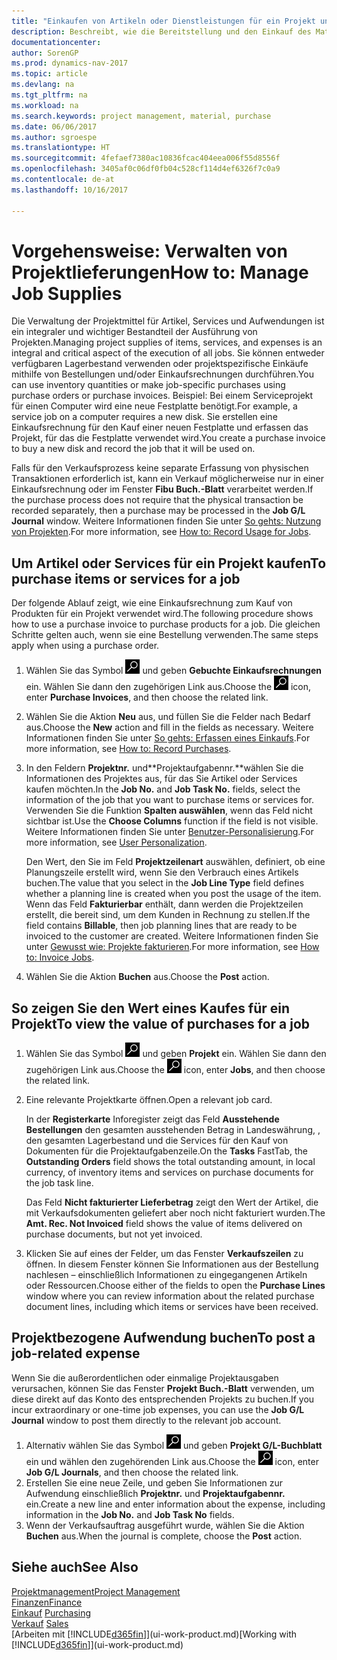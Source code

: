 ```yaml
---
title: "Einkaufen von Artikeln oder Dienstleistungen für ein Projekt und Verwalten von Lieferungen"
description: Beschreibt, wie die Bereitstellung und den Einkauf des Materials und Servicearten in Projekten verwaltet wird.
documentationcenter: 
author: SorenGP
ms.prod: dynamics-nav-2017
ms.topic: article
ms.devlang: na
ms.tgt_pltfrm: na
ms.workload: na
ms.search.keywords: project management, material, purchase
ms.date: 06/06/2017
ms.author: sgroespe
ms.translationtype: HT
ms.sourcegitcommit: 4fefaef7380ac10836fcac404eea006f55d8556f
ms.openlocfilehash: 3405af0c06df0fb04c528cf114d4ef6326f7c0a9
ms.contentlocale: de-at
ms.lasthandoff: 10/16/2017

---
```

# <a name="how-to-manage-job-supplies"></a><span data-ttu-id="4d9a8-103">Vorgehensweise: Verwalten von Projektlieferungen</span><span class="sxs-lookup"><span data-stu-id="4d9a8-103">How to: Manage Job Supplies</span></span>
<span data-ttu-id="4d9a8-104">Die Verwaltung der Projektmittel für Artikel, Services und Aufwendungen ist ein integraler und wichtiger Bestandteil der Ausführung von Projekten.</span><span class="sxs-lookup"><span data-stu-id="4d9a8-104">Managing project supplies of items, services, and expenses is an integral and critical aspect of the execution of all jobs.</span></span> <span data-ttu-id="4d9a8-105">Sie können entweder verfügbaren Lagerbestand verwenden oder projektspezifische Einkäufe mithilfe von Bestellungen und/oder Einkaufsrechnungen durchführen.</span><span class="sxs-lookup"><span data-stu-id="4d9a8-105">You can use inventory quantities or make job-specific purchases using purchase orders or purchase invoices.</span></span> <span data-ttu-id="4d9a8-106">Beispiel: Bei einem Serviceprojekt für einen Computer wird eine neue Festplatte benötigt.</span><span class="sxs-lookup"><span data-stu-id="4d9a8-106">For example, a service job on a computer requires a new disk.</span></span> <span data-ttu-id="4d9a8-107">Sie erstellen eine Einkaufsrechnung für den Kauf einer neuen Festplatte und erfassen das Projekt, für das die Festplatte verwendet wird.</span><span class="sxs-lookup"><span data-stu-id="4d9a8-107">You create a purchase invoice to buy a new disk and record the job that it will be used on.</span></span>

<span data-ttu-id="4d9a8-108">Falls für den Verkaufsprozess keine separate Erfassung von physischen Transaktionen erforderlich ist, kann ein Verkauf möglicherweise nur in einer Einkaufsrechnung oder im Fenster **Fibu Buch.-Blatt** verarbeitet werden.</span><span class="sxs-lookup"><span data-stu-id="4d9a8-108">If the purchase process does not require that the physical transaction be recorded separately, then a purchase may be processed in the **Job G/L Journal** window.</span></span> <span data-ttu-id="4d9a8-109">Weitere Informationen finden Sie unter [So gehts: Nutzung von Projekten](projects-how-record-job-usage.md).</span><span class="sxs-lookup"><span data-stu-id="4d9a8-109">For more information, see [How to: Record Usage for Jobs](projects-how-record-job-usage.md).</span></span>

## <a name="to-purchase-items-or-services-for-a-job"></a><span data-ttu-id="4d9a8-110">Um Artikel oder Services für ein Projekt kaufen</span><span class="sxs-lookup"><span data-stu-id="4d9a8-110">To purchase items or services for a job</span></span>
<span data-ttu-id="4d9a8-111">Der folgende Ablauf zeigt, wie eine Einkaufsrechnung zum Kauf von Produkten für ein Projekt verwendet wird.</span><span class="sxs-lookup"><span data-stu-id="4d9a8-111">The following procedure shows how to use a purchase invoice to purchase products for a job.</span></span> <span data-ttu-id="4d9a8-112">Die gleichen Schritte gelten auch, wenn sie eine Bestellung verwenden.</span><span class="sxs-lookup"><span data-stu-id="4d9a8-112">The same steps apply when using a purchase order.</span></span>  

1. <span data-ttu-id="4d9a8-113">Wählen Sie das Symbol ![Nach Seite oder Bericht suchen](media/ui-search/search_small.png "Nach Seite oder Bericht suchen") und geben **Gebuchte Einkaufsrechnungen** ein. Wählen Sie dann den zugehörigen Link aus.</span><span class="sxs-lookup"><span data-stu-id="4d9a8-113">Choose the ![Search for Page or Report](media/ui-search/search_small.png "Search for Page or Report icon") icon, enter **Purchase Invoices**, and then choose the related link.</span></span>  
2. <span data-ttu-id="4d9a8-114">Wählen Sie die Aktion **Neu** aus, und füllen Sie die Felder nach Bedarf aus.</span><span class="sxs-lookup"><span data-stu-id="4d9a8-114">Choose the **New** action and fill in the fields as necessary.</span></span> <span data-ttu-id="4d9a8-115">Weitere Informationen finden Sie unter [So gehts: Erfassen eines Einkaufs](purchasing-how-record-purchases.md).</span><span class="sxs-lookup"><span data-stu-id="4d9a8-115">For more information, see [How to: Record Purchases](purchasing-how-record-purchases.md).</span></span>
3. <span data-ttu-id="4d9a8-116">In den Feldern **Projektnr.** und**Projektaufgabennr.**wählen Sie die Informationen des Projektes aus, für das Sie Artikel oder Services kaufen möchten.</span><span class="sxs-lookup"><span data-stu-id="4d9a8-116">In the **Job No.** and **Job Task No.** fields, select the information of the job that you want to purchase items or services for.</span></span> <span data-ttu-id="4d9a8-117">Verwenden Sie die Funktion **Spalten auswählen**, wenn das Feld nicht sichtbar ist.</span><span class="sxs-lookup"><span data-stu-id="4d9a8-117">Use the **Choose Columns** function if the field is not visible.</span></span> <span data-ttu-id="4d9a8-118">Weitere Informationen finden Sie unter [Benutzer-Personalisierung](ui-user-personalization.md).</span><span class="sxs-lookup"><span data-stu-id="4d9a8-118">For more information, see [User Personalization](ui-user-personalization.md).</span></span>

    <span data-ttu-id="4d9a8-119">Den Wert, den Sie im Feld **Projektzeilenart** auswählen, definiert, ob eine Planungszeile erstellt wird, wenn Sie den Verbrauch eines Artikels buchen.</span><span class="sxs-lookup"><span data-stu-id="4d9a8-119">The value that you select in the **Job Line Type** field defines whether a planning line is created when you post the usage of the item.</span></span> <span data-ttu-id="4d9a8-120">Wenn das Feld **Fakturierbar** enthält, dann werden die Projektzeilen erstellt, die bereit sind, um dem Kunden in Rechnung zu stellen.</span><span class="sxs-lookup"><span data-stu-id="4d9a8-120">If the field contains **Billable**, then job planning lines that are ready to be invoiced to the customer are created.</span></span> <span data-ttu-id="4d9a8-121">Weitere Informationen finden Sie unter [Gewusst wie: Projekte fakturieren](projects-how-invoice-jobs.md).</span><span class="sxs-lookup"><span data-stu-id="4d9a8-121">For more information, see [How to: Invoice Jobs](projects-how-invoice-jobs.md).</span></span>
4. <span data-ttu-id="4d9a8-122">Wählen Sie die Aktion **Buchen** aus.</span><span class="sxs-lookup"><span data-stu-id="4d9a8-122">Choose the **Post** action.</span></span>

## <a name="to-view-the-value-of-purchases-for-a-job"></a><span data-ttu-id="4d9a8-123">So zeigen Sie den Wert eines Kaufes für ein Projekt</span><span class="sxs-lookup"><span data-stu-id="4d9a8-123">To view the value of purchases for a job</span></span>
1. <span data-ttu-id="4d9a8-124">Wählen Sie das Symbol ![Nach Seite oder Bericht suchen](media/ui-search/search_small.png "Nach Seite oder Bericht suchen") und geben **Projekt** ein. Wählen Sie dann den zugehörigen Link aus.</span><span class="sxs-lookup"><span data-stu-id="4d9a8-124">Choose the ![Search for Page or Report](media/ui-search/search_small.png "Search for Page or Report icon") icon, enter **Jobs**, and then choose the related link.</span></span>
2. <span data-ttu-id="4d9a8-125">Eine relevante Projektkarte öffnen.</span><span class="sxs-lookup"><span data-stu-id="4d9a8-125">Open a relevant job card.</span></span>

    <span data-ttu-id="4d9a8-126">In der **Registerkarte** Inforegister zeigt das Feld **Ausstehende Bestellungen** den gesamten ausstehenden Betrag in Landeswährung, , den gesamten Lagerbestand und die Services für den Kauf von Dokumenten für die Projektaufgabenzeile.</span><span class="sxs-lookup"><span data-stu-id="4d9a8-126">On the **Tasks** FastTab, the **Outstanding Orders** field shows the total outstanding amount, in local currency, of inventory items and services on purchase documents for the job task line.</span></span>  

    <span data-ttu-id="4d9a8-127">Das Feld **Nicht fakturierter Lieferbetrag** zeigt den Wert der Artikel, die mit Verkaufsdokumenten geliefert aber noch nicht fakturiert wurden.</span><span class="sxs-lookup"><span data-stu-id="4d9a8-127">The **Amt. Rec. Not Invoiced** field shows the value of items delivered on purchase documents, but not yet invoiced.</span></span>  
3. <span data-ttu-id="4d9a8-128">Klicken Sie auf eines der Felder, um das Fenster **Verkaufszeilen** zu öffnen. In diesem Fenster können Sie Informationen aus der Bestellung nachlesen – einschließlich Informationen zu eingegangenen Artikeln oder Ressourcen.</span><span class="sxs-lookup"><span data-stu-id="4d9a8-128">Choose either of the fields to open the **Purchase Lines** window where you can review information about the related purchase document lines, including which items or services have been received.</span></span>

## <a name="to-post-a-job-related-expense"></a><span data-ttu-id="4d9a8-129">Projektbezogene Aufwendung buchen</span><span class="sxs-lookup"><span data-stu-id="4d9a8-129">To post a job-related expense</span></span>
<span data-ttu-id="4d9a8-130">Wenn Sie die außerordentlichen oder einmalige Projektausgaben verursachen, können Sie das Fenster **Projekt Buch.-Blatt** verwenden, um diese direkt auf das Konto des entsprechenden Projekts zu buchen.</span><span class="sxs-lookup"><span data-stu-id="4d9a8-130">If you incur extraordinary or one-time job expenses, you can use the **Job G/L Journal** window to post them directly to the relevant job account.</span></span>

1. <span data-ttu-id="4d9a8-131">Alternativ wählen Sie das Symbol ![Nach Seite oder Bericht suchen](media/ui-search/search_small.png "Nach Seite oder Bericht suchen") und geben **Projekt G/L-Buchblatt** ein und wählen den zugehörenden Link aus.</span><span class="sxs-lookup"><span data-stu-id="4d9a8-131">Choose the ![Search for Page or Report](media/ui-search/search_small.png "Search for Page or Report icon") icon, enter **Job G/L Journals**, and then choose the related link.</span></span>  
2. <span data-ttu-id="4d9a8-132">Erstellen Sie eine neue Zeile, und geben Sie Informationen zur Aufwendung einschließlich  **Projektnr.** und **Projektaufgabennr.** ein.</span><span class="sxs-lookup"><span data-stu-id="4d9a8-132">Create a new line and enter information about the expense, including information in the **Job No.** and **Job Task No** fields.</span></span>  
3. <span data-ttu-id="4d9a8-133">Wenn der Verkaufsauftrag ausgeführt wurde, wählen Sie die Aktion **Buchen** aus.</span><span class="sxs-lookup"><span data-stu-id="4d9a8-133">When the journal is complete, choose the **Post** action.</span></span>

## <a name="see-also"></a><span data-ttu-id="4d9a8-134">Siehe auch</span><span class="sxs-lookup"><span data-stu-id="4d9a8-134">See Also</span></span>
[<span data-ttu-id="4d9a8-135">Projektmanagement</span><span class="sxs-lookup"><span data-stu-id="4d9a8-135">Project Management</span></span>](projects-manage-projects.md)  
[<span data-ttu-id="4d9a8-136">Finanzen</span><span class="sxs-lookup"><span data-stu-id="4d9a8-136">Finance</span></span>](finance.md)  
<span data-ttu-id="4d9a8-137">[Einkauf](purchasing-manage-purchasing.md)       </span><span class="sxs-lookup"><span data-stu-id="4d9a8-137">[Purchasing](purchasing-manage-purchasing.md)       </span></span>  
<span data-ttu-id="4d9a8-138">[Verkauf](sales-manage-sales.md)    </span><span class="sxs-lookup"><span data-stu-id="4d9a8-138">[Sales](sales-manage-sales.md)    </span></span>  
<span data-ttu-id="4d9a8-139">[Arbeiten mit [!INCLUDE[d365fin](includes/d365fin_md.md)]](ui-work-product.md)</span><span class="sxs-lookup"><span data-stu-id="4d9a8-139">[Working with [!INCLUDE[d365fin](includes/d365fin_md.md)]](ui-work-product.md)</span></span>  

